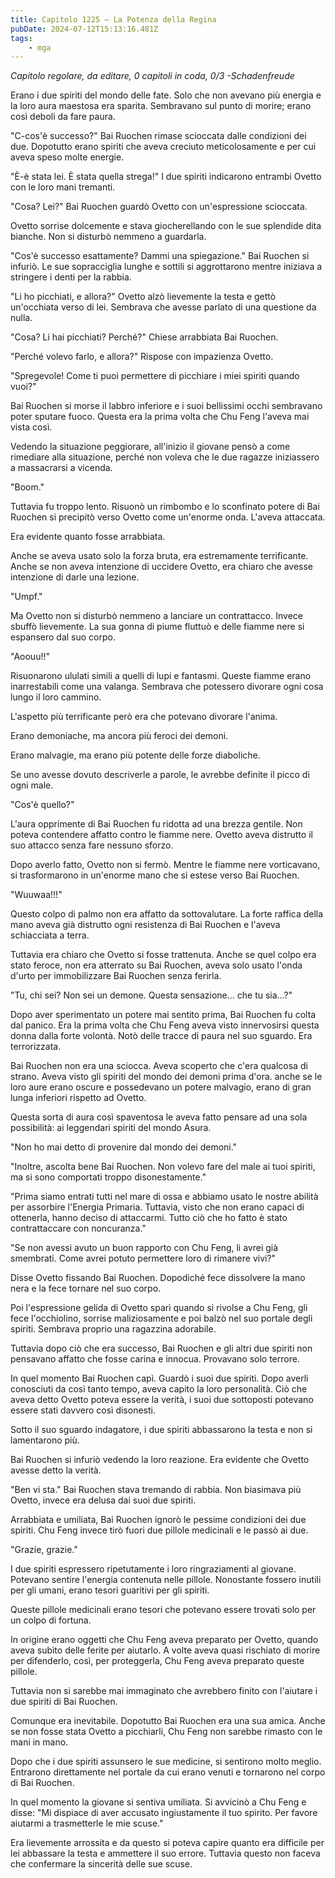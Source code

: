 ```yaml
---
title: Capitolo 1225 – La Potenza della Regina
pubDate: 2024-07-12T15:13:16.481Z
tags:
    - mga
---
```



<em>Capitolo regolare,
da editare,
0 capitoli in coda, 0/3
-Schadenfreude</em>


Erano i due spiriti del mondo delle fate. Solo che non avevano più energia e la loro aura maestosa era sparita. Sembravano sul punto di morire; erano così deboli da fare paura.


"C-cos'è successo?" Bai Ruochen rimase scioccata dalle condizioni dei due. Dopotutto erano spiriti che aveva creciuto meticolosamente e per cui aveva speso molte energie.


"È-è stata lei. È stata quella strega!" I due spiriti indicarono entrambi Ovetto con le loro mani tremanti.


"Cosa? Lei?" Bai Ruochen guardò Ovetto con un'espressione scioccata.


Ovetto sorrise dolcemente e stava giocherellando con le sue splendide dita bianche. Non si disturbò nemmeno a guardarla.


"Cos'è successo esattamente? Dammi una spiegazione." Bai Ruochen si infuriò. Le sue sopracciglia lunghe e sottili si aggrottarono mentre iniziava a stringere i denti per la rabbia.


"Li ho picchiati, e allora?" Ovetto alzò lievemente la testa e gettò un'occhiata verso di lei. Sembrava che avesse parlato di una questione da nulla.


"Cosa? Li hai picchiati? Perché?" Chiese arrabbiata Bai Ruochen.


"Perché volevo farlo, e allora?" Rispose con impazienza Ovetto.


"Spregevole! Come ti puoi permettere di picchiare i miei spiriti quando vuoi?"


Bai Ruochen si morse il labbro inferiore e i suoi bellissimi occhi sembravano poter sputare fuoco. Questa era la prima volta che Chu Feng l'aveva mai vista così.


Vedendo la situazione peggiorare, all'inizio il giovane pensò a come rimediare alla situazione, perché non voleva che le due ragazze iniziassero a massacrarsi a vicenda.


"Boom."


Tuttavia fu troppo lento. Risuonò un rimbombo e lo sconfinato potere di Bai Ruochen si precipitò verso Ovetto come un'enorme onda. L'aveva attaccata.


Era evidente quanto fosse arrabbiata.


Anche se aveva usato solo la forza bruta, era estremamente terrificante. Anche se non aveva intenzione di uccidere Ovetto, era chiaro che avesse intenzione di darle una lezione.


"Umpf."


Ma Ovetto non si disturbò nemmeno a lanciare un contrattacco. Invece sbuffò lievemente. La sua gonna di piume fluttuò e delle fiamme nere si espansero dal suo corpo.


"Aoouu!!"


Risuonarono ululati simili a quelli di lupi e fantasmi. Queste fiamme erano inarrestabili come una valanga. Sembrava che potessero divorare ogni cosa lungo il loro cammino.


L'aspetto più terrificante però era che potevano divorare l'anima.


Erano demoniache, ma ancora più feroci dei demoni.


Erano malvagie, ma erano più potente delle forze diaboliche.


Se uno avesse dovuto descriverle a parole, le avrebbe definite il picco di ogni male.


"Cos'è quello?"


L'aura opprimente di Bai Ruochen fu ridotta ad una brezza gentile. Non poteva contendere affatto contro le fiamme nere. Ovetto aveva distrutto il suo attacco senza fare nessuno sforzo.


Dopo averlo fatto, Ovetto non si fermò. Mentre le fiamme nere vorticavano, si trasformarono in un'enorme mano che si estese verso Bai Ruochen.


"Wuuwaa!!!"


Questo colpo di palmo non era affatto da sottovalutare. La forte raffica della mano aveva già distrutto ogni resistenza di Bai Ruochen e l'aveva schiacciata a terra.


Tuttavia era chiaro che Ovetto si fosse trattenuta. Anche se quel colpo era stato feroce, non era atterrato su Bai Ruochen, aveva solo usato l'onda d'urto per immobilizzare Bai Ruochen senza ferirla.


"Tu, chi sei? Non sei un demone. Questa sensazione... che tu sia...?"


Dopo aver sperimentato un potere mai sentito prima, Bai Ruochen fu colta dal panico. Era la prima volta che Chu Feng aveva visto innervosirsi questa donna dalla forte volontà. Notò delle tracce di paura nel suo sguardo. Era terrorizzata.


Bai Ruochen non era una sciocca. Aveva scoperto che c'era qualcosa di strano. Aveva visto gli spiriti del mondo dei demoni prima d'ora. anche se le loro aure erano oscure e possedevano un potere malvagio, erano di gran lunga inferiori rispetto ad Ovetto.


Questa sorta di aura così spaventosa le aveva fatto pensare ad una sola possibilità: ai leggendari spiriti del mondo Asura.


"Non ho mai detto di provenire dal mondo dei demoni."


"Inoltre, ascolta bene Bai Ruochen. Non volevo fare del male ai tuoi spiriti, ma si sono comportati troppo disonestamente."


"Prima siamo entrati tutti nel mare di ossa e abbiamo usato le nostre abilità per assorbire l'Energia Primaria. Tuttavia, visto che non erano capaci di ottenerla, hanno deciso di attaccarmi. Tutto ciò che ho fatto è stato contrattaccare con noncuranza."


"Se non avessi avuto un buon rapporto con Chu Feng, li avrei già smembrati. Come avrei potuto permettere loro di rimanere vivi?"


Disse Ovetto fissando Bai Ruochen. Dopodiché fece dissolvere la mano nera e la fece tornare nel suo corpo.


Poi l'espressione gelida di Ovetto sparì quando si rivolse a Chu Feng, gli fece l'occhiolino, sorrise maliziosamente e poi balzò nel suo portale degli spiriti. Sembrava proprio una ragazzina adorabile.


Tuttavia dopo ciò che era successo, Bai Ruochen e gli altri due spiriti non pensavano affatto che fosse carina e innocua. Provavano solo terrore.


In quel momento Bai Ruochen capì. Guardò i suoi due spiriti. Dopo averli conosciuti da così tanto tempo, aveva capito la loro personalità. Ciò che aveva detto Ovetto poteva essere la verità, i suoi due sottoposti potevano essere stati davvero così disonesti.


Sotto il suo sguardo indagatore, i due spiriti abbassarono la testa e non si lamentarono più.


Bai Ruochen si infuriò vedendo la loro reazione. Era evidente che Ovetto avesse detto la verità.


"Ben vi sta." Bai Ruochen stava tremando di rabbia. Non biasimava più Ovetto, invece era delusa dai suoi due spiriti.


Arrabbiata e umiliata, Bai Ruochen ignorò le pessime condizioni dei due spiriti. Chu Feng invece tirò fuori due pillole medicinali e le passò ai due.


"Grazie, grazie."


I due spiriti espressero ripetutamente i loro ringraziamenti al giovane. Potevano sentire l'energia contenuta nelle pillole. Nonostante fossero inutili per gli umani, erano tesori guaritivi per gli spiriti.


Queste pillole medicinali erano tesori che potevano essere trovati solo per un colpo di fortuna.


In origine erano oggetti che Chu Feng aveva preparato per Ovetto, quando aveva subìto delle ferite per aiutarlo. A volte aveva quasi rischiato di morire per difenderlo, così, per proteggerla, Chu Feng aveva preparato queste pillole.


Tuttavia non si sarebbe mai immaginato che avrebbero finito con l'aiutare i due spiriti di Bai Ruochen.


Comunque era inevitabile. Dopotutto Bai Ruochen era una sua amica. Anche se non fosse stata Ovetto a picchiarli, Chu Feng non sarebbe rimasto con le mani in mano.


Dopo che i due spiriti assunsero le sue medicine, si sentirono molto meglio. Entrarono direttamente nel portale da cui erano venuti e tornarono nel corpo di Bai Ruochen.


In quel momento la giovane si sentiva umiliata. Si avvicinò a Chu Feng e disse: "Mi dispiace di aver accusato ingiustamente il tuo spirito. Per favore aiutarmi a trasmetterle le mie scuse."


Era lievemente arrossita e da questo si poteva capire quanto era difficile per lei abbassare la testa e ammettere il suo errore. Tuttavia questo non faceva che confermare la sincerità delle sue scuse.
                                


                                




